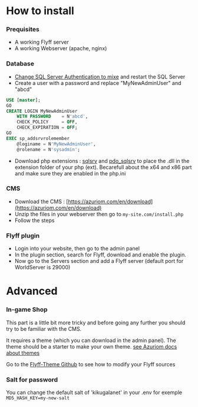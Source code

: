 # How to install

### Prequisites
- A working Flyff server
- A working Webserver (apache, nginx)

### Database
- [Change SQL Server Authentication to mixe](https://www.google.com/search?q=Change+SQL+Server+Authentication+Mode) and restart the SQL Server
- Create a user with a password and replace "MyNewAdminUser" and "abcd"

```sql
USE [master];
GO
CREATE LOGIN MyNewAdminUser 
    WITH PASSWORD    = N'abcd',
    CHECK_POLICY     = OFF,
    CHECK_EXPIRATION = OFF;
GO
EXEC sp_addsrvrolemember 
    @loginame = N'MyNewAdminUser', 
    @rolename = N'sysadmin';
```
- Download php extensions : [sqlsrv](https://pecl.php.net/package/sqlsrv/5.8.1/windows) and [pdo_sqlsrv](https://pecl.php.net/package/pdo_sqlsrv/5.8.1/windows) to place the .dll in the extension folder of your php (ext). Becarefull about the x64 and x86 part and make sure they are enabled in the php.ini

### CMS
- Download the CMS : [https://azuriom.com/en/download](https://azuriom.com/en/download)
- Unzip the files in your webserver then go to `my-site.com/install.php`
- Follow the steps
 
### Flyff plugin
- Login into your website, then go to the admin panel
- In the plugin section, search for Flyff, download and enable the plugin.
- Now go to the Servers section and add a Flyff server (default port for WorldServer is 29000)


# Advanced

### In-game Shop

This part is a little bit more tricky and before going any further you should try to be familiar with the CMS.

It requires a theme (which you can download in the admin panel). The theme should be a starter to make your own theme.
[see Azuriom docs about themes](https://azuriom.com/en/docs/themes)

Go to the [Flyff-Theme Github](https://github.com/AzuriomCommunity/Flyff-Theme/blob/master/README.md) to see how to modify your Flyff sources

 ### Salt for password
 
 You can change the default salt of 'kikugalanet' in your .env for exemple `MD5_HASH_KEY=my-new-salt`
